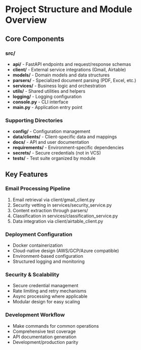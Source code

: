 # Project Structure and Module Overview

## Core Components

### src/
- **api/** - FastAPI endpoints and request/response schemas
- **client/** - External service integrations (Gmail, Airtable)
- **models/** - Domain models and data structures
- **parsers/** - Specialized document parsing (PDF, Excel, etc.)
- **services/** - Business logic and orchestration
- **utils/** - Shared utilities and helpers
- **logging/** - Logging configuration
- **console.py** - CLI interface
- **main.py** - Application entry point

### Supporting Directories
- **config/** - Configuration management
- **data/clients/** - Client-specific data and mappings
- **docs/** - API and user documentation
- **requirements/** - Environment-specific dependencies
- **secrets/** - Secure credentials (not in VCS)
- **tests/** - Test suite organized by module

## Key Features

### Email Processing Pipeline
1. Email retrieval via client/gmail_client.py
2. Security vetting in services/security_service.py
3. Content extraction through parsers/
4. Classification in services/classification_service.py
5. Data integration via client/airtable_client.py

### Deployment Configuration
- Docker containerization
- Cloud-native design (AWS/GCP/Azure compatible)
- Environment-based configuration
- Structured logging and monitoring

### Security & Scalability
- Secure credential management
- Rate limiting and retry mechanisms
- Async processing where applicable
- Modular design for easy scaling

### Development Workflow
- Make commands for common operations
- Comprehensive test coverage
- API documentation generation
- Development/production parity
